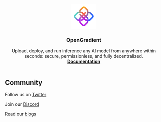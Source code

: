 <br />
<div align="center">
  <a href="https://docs.opengradient.ai/">
    <img src="./logo.png" alt="Logo" width="80" height="80">
  </a>

  <h3 align="center">OpenGradient</h3>

  <p align="center">
  Upload, deploy, and run inference any AI model from anywhere within seconds: secure, permissionless, and fully decentralized.
    <br />
    <a href="https://docs.opengradient.ai/"><strong>Documentation</strong></a>
    <br />
    <br />
  </p>
</div>


## Community

Follow us on [Twitter](https://x.com/OpenGradient)

Join our [Discord](https://discord.gg/axammqTRDz)

Read our [blogs](https://opengradient.ai/blog)

<!--
**Here are some ideas to get you started:**

🙋‍♀️ A short introduction - what is your organization all about?
🌈 Contribution guidelines - how can the community get involved?
👩‍💻 Useful resources - where can the community find your docs? Is there anything else the community should know?
🍿 Fun facts - what does your team eat for breakfast?
🧙 Remember, you can do mighty things with the power of [Markdown](https://docs.github.com/github/writing-on-github/getting-started-with-writing-and-formatting-on-github/basic-writing-and-formatting-syntax)
-->
